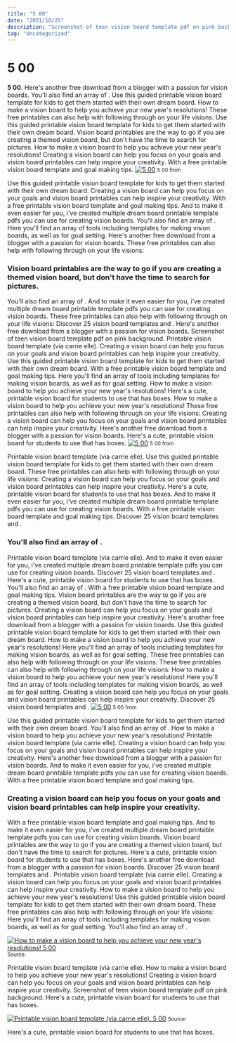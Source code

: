 ```yaml
---
title: "5 00"
date: "2021/10/25"
description: "Screenshot of teen vision board template pdf on pink background."
tag: "Uncategorized"
---
```


# 5 00
**5 00**. Here&#039;s another free download from a blogger with a passion for vision boards. You&#039;ll also find an array of . Use this guided printable vision board template for kids to get them started with their own dream board. How to make a vision board to help you achieve your new year&#039;s resolutions! These free printables can also help with following through on your life visions:
Use this guided printable vision board template for kids to get them started with their own dream board. Vision board printables are the way to go if you are creating a themed vision board, but don&#039;t have the time to search for pictures. How to make a vision board to help you achieve your new year&#039;s resolutions! Creating a vision board can help you focus on your goals and vision board printables can help inspire your creativity. With a free printable vision board template and goal making tips.
[![5 00](6830041 "5 00")](6830041)
<small>5 00 from </small>

Use this guided printable vision board template for kids to get them started with their own dream board. Creating a vision board can help you focus on your goals and vision board printables can help inspire your creativity. With a free printable vision board template and goal making tips. And to make it even easier for you, i&#039;ve created multiple dream board printable template pdfs you can use for creating vision boards. You&#039;ll also find an array of . Here you&#039;ll find an array of tools including templates for making vision boards, as well as for goal setting. Here&#039;s another free download from a blogger with a passion for vision boards. These free printables can also help with following through on your life visions:

### Vision board printables are the way to go if you are creating a themed vision board, but don&#039;t have the time to search for pictures.
You&#039;ll also find an array of . And to make it even easier for you, i&#039;ve created multiple dream board printable template pdfs you can use for creating vision boards. These free printables can also help with following through on your life visions: Discover 25 vision board templates and . Here&#039;s another free download from a blogger with a passion for vision boards. Screenshot of teen vision board template pdf on pink background. Printable vision board template (via carrie elle). Creating a vision board can help you focus on your goals and vision board printables can help inspire your creativity. Use this guided printable vision board template for kids to get them started with their own dream board. With a free printable vision board template and goal making tips. Here you&#039;ll find an array of tools including templates for making vision boards, as well as for goal setting. How to make a vision board to help you achieve your new year&#039;s resolutions! Here&#039;s a cute, printable vision board for students to use that has boxes.
How to make a vision board to help you achieve your new year&#039;s resolutions! These free printables can also help with following through on your life visions: Creating a vision board can help you focus on your goals and vision board printables can help inspire your creativity. Here&#039;s another free download from a blogger with a passion for vision boards. Here&#039;s a cute, printable vision board for students to use that has boxes.
[![5 00](6830041 "5 00")](6830041)
<small>5 00 from </small>

Printable vision board template (via carrie elle). Use this guided printable vision board template for kids to get them started with their own dream board. These free printables can also help with following through on your life visions: Creating a vision board can help you focus on your goals and vision board printables can help inspire your creativity. Here&#039;s a cute, printable vision board for students to use that has boxes. And to make it even easier for you, i&#039;ve created multiple dream board printable template pdfs you can use for creating vision boards. With a free printable vision board template and goal making tips. Discover 25 vision board templates and .

### You&#039;ll also find an array of .
Printable vision board template (via carrie elle). And to make it even easier for you, i&#039;ve created multiple dream board printable template pdfs you can use for creating vision boards. Discover 25 vision board templates and . Here&#039;s a cute, printable vision board for students to use that has boxes. You&#039;ll also find an array of . With a free printable vision board template and goal making tips. Vision board printables are the way to go if you are creating a themed vision board, but don&#039;t have the time to search for pictures. Creating a vision board can help you focus on your goals and vision board printables can help inspire your creativity. Here&#039;s another free download from a blogger with a passion for vision boards. Use this guided printable vision board template for kids to get them started with their own dream board. How to make a vision board to help you achieve your new year&#039;s resolutions! Here you&#039;ll find an array of tools including templates for making vision boards, as well as for goal setting. These free printables can also help with following through on your life visions:
These free printables can also help with following through on your life visions: How to make a vision board to help you achieve your new year&#039;s resolutions! Here you&#039;ll find an array of tools including templates for making vision boards, as well as for goal setting. Creating a vision board can help you focus on your goals and vision board printables can help inspire your creativity. Discover 25 vision board templates and .
[![5 00](6830041 "5 00")](6830041)
<small>5 00 from </small>

Use this guided printable vision board template for kids to get them started with their own dream board. You&#039;ll also find an array of . How to make a vision board to help you achieve your new year&#039;s resolutions! Printable vision board template (via carrie elle). Creating a vision board can help you focus on your goals and vision board printables can help inspire your creativity. Here&#039;s another free download from a blogger with a passion for vision boards. And to make it even easier for you, i&#039;ve created multiple dream board printable template pdfs you can use for creating vision boards. With a free printable vision board template and goal making tips.

### Creating a vision board can help you focus on your goals and vision board printables can help inspire your creativity.
With a free printable vision board template and goal making tips. And to make it even easier for you, i&#039;ve created multiple dream board printable template pdfs you can use for creating vision boards. Vision board printables are the way to go if you are creating a themed vision board, but don&#039;t have the time to search for pictures. Here&#039;s a cute, printable vision board for students to use that has boxes. Here&#039;s another free download from a blogger with a passion for vision boards. Discover 25 vision board templates and . Printable vision board template (via carrie elle). Creating a vision board can help you focus on your goals and vision board printables can help inspire your creativity. How to make a vision board to help you achieve your new year&#039;s resolutions! Use this guided printable vision board template for kids to get them started with their own dream board. These free printables can also help with following through on your life visions: Here you&#039;ll find an array of tools including templates for making vision boards, as well as for goal setting. You&#039;ll also find an array of .


[![How to make a vision board to help you achieve your new year&#039;s resolutions! 5 00](1 "5 00")](6830041)
<small>Source: </small>

Printable vision board template (via carrie elle). How to make a vision board to help you achieve your new year&#039;s resolutions! Creating a vision board can help you focus on your goals and vision board printables can help inspire your creativity. Screenshot of teen vision board template pdf on pink background. Here&#039;s a cute, printable vision board for students to use that has boxes.

[![Printable vision board template (via carrie elle). 5 00](1 "5 00")](6830041)
<small>Source: </small>

Here&#039;s a cute, printable vision board for students to use that has boxes.
